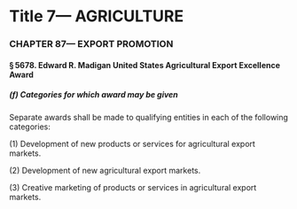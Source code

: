 
# Title 7— AGRICULTURE
### CHAPTER 87— EXPORT PROMOTION
#### § 5678. Edward R. Madigan United States Agricultural Export Excellence Award
##### (f) Categories for which award may be given

Separate awards shall be made to qualifying entities in each of the following categories:

(1) Development of new products or services for agricultural export markets.

(2) Development of new agricultural export markets.

(3) Creative marketing of products or services in agricultural export markets.
